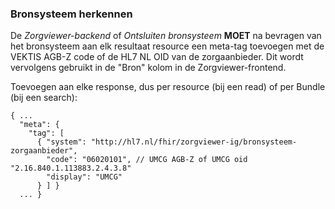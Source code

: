 ### Bronsysteem herkennen

De *Zorgviewer-backend* of *Ontsluiten bronsysteem* **MOET** na bevragen van het bronsysteem aan elk resultaat resource een meta-tag toevoegen met de VEKTIS AGB-Z code of de HL7 NL OID van de zorgaanbieder. Dit wordt vervolgens gebruikt in de "Bron" kolom in de Zorgviewer-frontend.

Toevoegen aan elke response, dus per resource (bij een read) of per Bundle (bij een search):
```
{ ...
  "meta": {
    "tag": [
      { "system": "http://hl7.nl/fhir/zorgviewer-ig/bronsysteem-zorgaanbieder",
        "code": "06020101", // UMCG AGB-Z of UMCG oid "2.16.840.1.113883.2.4.3.8"
        "display": "UMCG"
      } ] }
  ... }
```
